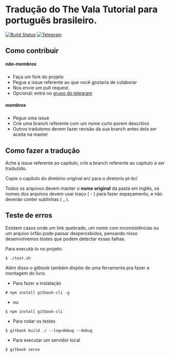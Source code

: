 <!-- Esse arquivo é o readme do github, não do livro -->
# Tradução do The Vala Tutorial para português brasileiro.
[![Build Status](https://travis-ci.org/naaando/the-vala-tutorial.svg?branch=master)](https://travis-ci.org/naaando/the-vala-tutorial)
[![Telegram](https://img.shields.io/badge/join-telegram-blue.svg)](https://t.me/Vala_BR)

## Como contribuir

##### **não-membros**

- Faça um fork do projeto
- Pegue a issue referente ao que você gostaria de colaborar
- Nos envie um pull request.
- Opcional: entre no [grupo do telegram](https://t.me/Vala_BR)

##### **membros**

- Pegue uma issue
- Crie uma branch referente com um nome curto porem descritivo
- Outros tradutores devem fazer revisão da sua branch antes dela ser aceita na master

## Como fazer a tradução

Ache a issue referente ao capitulo, crie a branch referente ao capitulo à ser traduzido.

Copie o capítulo do diretório original en/ para o diretorio pt-br/

Todos os arquivos devem manter o **nome original** da pasta em inglês, os nomes dos arquivos devem usar traço ( - ) para fazer espaçamento, e não deverão conter sublinhas ( _ ).

## Teste de erros

Existem casos onde um link quebrado, um nome com inconsistências ou um arquivo órfão pode passar despercebidos, pensando nisso desenvolvemos testes que podem detectar essas falhas.

Para executá-lo no projeto:

`$ ./test.sh`

Além disso o gitbook também dispõe de uma ferramenta pra fazer a montagem do livro.

- Para fazer a instalação

`# npm install gitbook-cli -g`

- ou

`$ npm install gitbook-cli`

- Para rodar os testes

`$ gitbook build ./ --log=debug --debug`

- Para executar um servidor local

`$ gitbook serve`
